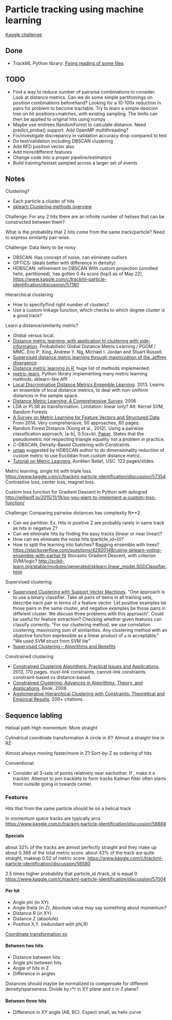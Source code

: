 # Particle tracking using machine learning

[Kaggle challenge](https://www.kaggle.com/c/trackml-particle-identification)

## Done

* TrackML Python library: [Fixing reading of some files](https://github.com/LAL/trackml-library/pull/9)

## TODO

* Find a way to reduce number of pairwise combinations to consider.
Look at distance metrics. Can we do some simple partitionings on position combinations beforehand?
Looking for a 10-100x reduction in pairs for problem to become tractable.
Try to learn a simple desicion tree on hit positions+matches, with existing sampling.
The limits can then be applied to original hits using numpy
* Maybe use emtrees RandomForest to calculate distance.
Need predict_proba() support.
Add OpenMP multithreading?
* Fix/investigate discrepancy in validation accuracy drop compared to test
* Do test/validation including DBSCAN clustering
* Add RFD position vector also
* Add more/different features
* Change code into a proper pipeline/estimators
* Build training/testset sampled across a larger set of events

## Notes

Clustering?
- Each particle a cluster of hits
- [sklearn Clustering methods overview](http://scikit-learn.org/stable/modules/clustering.html#clustering)

Challenge: For any 2 hits there are an infinite number of helixes that can be constructed between them?

What is the probability that 2 hits come from the same track/particle?
Need to express similarity pair-wise.

Challenge: Data likely to be noisy

* DBSCAN. Has concept of noise, can eliminate outliers
* OPTICS: (deals better with difference in density)
* HDBSCAN: refinement on DBSCAN
With custom projection (unrolled helix, partitioned), has gotten 0.4x score (top3 as of May 22),
https://www.kaggle.com/c/trackml-particle-identification/discussion/57180

Hierarchical clustering

* How to specify/find right number of clusters?
* Use a custom linkage function, which checks to which degree cluster is a good track?

Learn a distance/similarity metric?

* Global versus local. 
* [Distance metric learning, with application to clustering with side-information](https://ai.stanford.edu/%7Eang/papers/nips02-metric.pdf).
Probabilistic Global Distance Metric Learning / PGDM / MMC. Eric P. Xing, Andrew Y. Ng, Michael I. Jordan and Stuart Russell.
* [Supervised distance metric learning through maximization of the Jeffrey divergence](https://www.sciencedirect.com/science/article/pii/S0031320316303600)
* [Distance metric learning in R](https://github.com/terrytangyuan/dml), huge list of methods implemented. 
* [metric-learn](https://github.com/metric-learn/metric-learn), Python library implementing many metric learning methods. sklearn-like API
* [Local Discriminative Distance Metrics Ensemble Learning](https://www.cs.umb.edu/~ding/papers/pr2013.pdf). 2013.
Learns an ensemble of local distance metrics, to deal with non-uniform distances in the sample space.
* [Distance Metric Learning: A Comprehensive Survey](https://www.cs.cmu.edu/~liuy/frame_survey_v2.pdf). 2006
* LDA or PLSR as transformation. Limitation: linear only? Alt: Kernel SVM, Random Forests
* [A Survey on Metric Learning for Feature Vectors and Structured Data](https://arxiv.org/abs/1306.6709).
From 2014. Very comprehensive, 50 approaches, 60 pages.
* Random Forest Distance (Xiong et al., 2012). Using a pairwise classification approach, |a-b|, 0.5(a+b).
[Paper](https://arxiv.org/pdf/1201.0610.pdf). States that the pseudometric not respecting triangle equality not a problem in practice.
* C-DBSCAN, Density-Based Clustering with Constraints. [](https://link.springer.com/chapter/10.1007%2F978-3-540-72530-5_25)
* [umap](https://github.com/lmcinnes/umap) suggested by HDBSCAN author to do dimensionality reduction of custom metric to use Euclidian from custom distance metric.
* [Tutorial on Metric Learning](http://researchers.lille.inria.fr/abellet/talks/metric_learning_tutorial_CIL.pdf), Aurélien Bellet, USC. 122 pages/slides.

Metric learning, single hit with triple loss.
https://www.kaggle.com/c/trackml-particle-identification/discussion/57354
Contrastive loss, center loss, magnet loss.

Custom loss function for Gradient Descent in Python with autograd
http://willwolf.io/2015/11/18/so-you-want-to-implement-a-custom-loss-function/

Challenge: Comparing pairwise distances has complexity N**2

* Can we partition. Ex. Hits in positive Z are probably rarely in same track as hits in negative Z?
* Can we eliminate hits by finding the easy tracks (linear or near linear)?
* How can we eliminate the noise hits (particle_id=0)?
* How to split the learning into batches? Bagging ensemble with trees?
https://stackoverflow.com/questions/42920148/using-sklearn-voting-ensemble-with-partial-fit
Stocastic Gradient Descent, with criterion SVM/logic?
http://scikit-learn.org/stable/modules/generated/sklearn.linear_model.SGDClassifier.html

Supervised clustering

* [Supervised Clustering with Support Vector Machines](https://www.cs.cornell.edu/people/tj/publications/finley_joachims_05a.pdf).
"One approach is to use a binary classifier.
Take all pairs of items in all training sets,
describe each pair in terms of a feature vector.
Let positive examples be those pairs in the same cluster,
and negative examples be those pairs in different cluster.
We discuss three problems with this approach".
Could be useful for feature extraction? Checking whether given features can classify correctly.
"For our clustering method, we use correlation clustering, maximizing sum of similarities.
Any clustering method with an objective function expressible as a linear product of `w` is acceptable."
"We used SVM struct from SVM lite"
* [Supervised Clustering – Algorithms and Benefits](http://www2.cs.uh.edu/~ceick/kdd/EZZ04.pdf)

Constrained clustering

- [Constrained Clustering Algorithms: Practical Issues and Applications](http://www.dc.fi.udc.es/~edu/pubs/meares-phd.pdf). 2013, 170 pages.
must-link constraints, cannot-link constraints.
constraint-based vs distance-based.
- [Constrained Clustering: Advances in Algorithms, Theory, and Applications](https://dl.acm.org/citation.cfm?id=1404506). Book, 2008.
- [Agglomerative Hierarchical Clustering with Constraints: Theoretical and Empirical Results](http://www.cs.albany.edu/~davidson/Publications/hierCameraReady.pdf). 200+ citations.

Sequence labling
- 

Helixal path
High momentum: More straight

Cylindrical coordinate transformation
A circle in XY
Almost a straight line in RZ

Almost always moving faster/more in Z?
Sort-by-Z as ordering of hits

Conventional:
- Consider all 3-sets of points relatively near eachother.
If , make it a tracklet. Attempt to join tracklets to form tracks
Kalman filter often starts from outside going in towards center.

### Features
Hits that from the same particle should lie on a helical track

In momentum space tracks are typically arcs
https://www.kaggle.com/c/trackml-particle-identification/discussion/56668

#### Specials

about 32% of the tracks are almost perfectly straight and they make up about 0.368 of the total metric score.
about 43% of the track are quite straight, makeup 0.52 of metric score.
https://www.kaggle.com/c/trackml-particle-identification/discussion/56580

2.5 times higher probability that particle_id /track_id is equal 0
https://www.kaggle.com/c/trackml-particle-identification/discussion/57004


#### Per hit

- Angle phi (in XY)
- Angle theta (in Z). Absolute value may say something about momentum?
- Distance R (in XY)
- Distance Z (absolute)
- Position X,Y. (redundant with phi,R)

[Coordinate transformation ex](https://www.kaggle.com/mikhailhushchyn/dbscan-benchmark)

#### Between two hits

- Distance between hits
- Angle phi between hits
- Angle of hits in Z
- Difference in angles

Distances should maybe be normalized to compensate for different density/sparseness.
Divide by r*r in XY plane and z in Z plane?

#### Between three hits

- Difference in XY angle (AB, BC). Expect small, as helix curve

